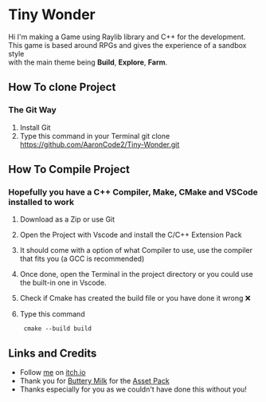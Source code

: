 # Tiny Wonder

Hi I'm making a Game using Raylib library and C++ for the development.  
This game is based around RPGs and gives the experience of a sandbox style  
with the main theme being **Build**, **Explore**, **Farm**.


## How To clone Project

### The Git Way

1. Install Git
2. Type this command in your Terminal
        git clone https://github.com/AaronCode2/Tiny-Wonder.git

## How To Compile Project
### Hopefully you have a **C++ Compiler**, **Make**, **CMake** and **VSCode** installed to work

1. Download as a Zip or use Git
2. Open the Project with Vscode and install the C/C++ Extension Pack
3. It should come with a option of what Compiler to use, use the compiler that fits you (a GCC is recommended)
4. Once done, open the Terminal in the project directory or you could use the built-in one in Vscode.
5. Check if Cmake has created the build file or you have done it wrong ❌
6. Type this command

        cmake --build build


## Links and Credits

- Follow [me](https://messygear.itch.io/) on [itch.io](https://itch.io/)
- Thank you for [Buttery Milk](https://butterymilk.itch.io/) for the [Asset Pack](https://butterymilk.itch.io/tiny-wonder-farm-asset-pack)  
- Thanks especially for you as we couldn't have done this without you!